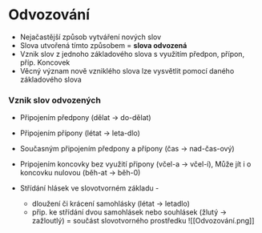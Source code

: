 # Odvozování

- Nejačastější způsob vytváření nových slov
- Slova utvořená tímto způsobem = **slova odvozená**
- Vznik slov z jednoho základového slova s využitím předpon, přípon, příp. Koncovek
- Věcný význam nově vzniklého slova lze vysvětlit pomocí daného základového slova

### Vznik slov odvozených
- Připojením předpony (dělat -> do-dělat)
- Připojením přípony (létat -> leta-dlo)
- Současným připojením předpony a přípony (čas -> nad-čas-ový)
- Pripojením koncovky bez využití připony (včel-a -> včel-í),
  Může jít i o koncovku nulovou (běh-at -> běh-0)

- Střídání hlásek ve slovotvorném základu - 
	- dloužení či krácení samohlásky (létat -> letadlo)
	- přip. ke střídání dvou samohlásek nebo souhlásek (žlutý -> zažloutlý) = součást slovotvorného prostředku
	![[Odvozování.png]]